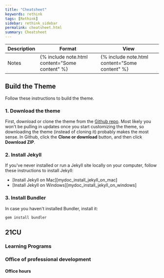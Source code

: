 ```yaml
---
title: "Cheatsheet"
keywords: rethink
tags: [Rethink]
sidebar: rethink_sidebar
permalink: cheatsheet.html
summary: Cheatsheet
---
```





|Description|Format|View|
|---|---|---|
|Notes| {% include note.html content="Some content" %} |{% include note.html content="Some content" %}|


## Build the Theme

Follow these instructions to build the theme.

### 1. Download the theme

First, download or clone the theme from the [Github repo](https://github.com/tomjoht/documentation-theme-jekyll). Most likely you won't be pulling in updates once you start customizing the theme, so downloading the theme (instead of cloning it) probably makes the most sense. In Github, click the **Clone or download** button, and then click **Download ZIP**.

### 2. Install Jekyll

If you've never installed or run a Jekyll site locally on your computer, follow these instructions to install Jekyll:

* [Install Jekyll on Mac][mydoc_install_jekyll_on_mac]
* [Install Jekyll on Windows][mydoc_install_jekyll_on_windows]

### 3. Install Bundler

In case you haven't installed Bundler, install it:

```
gem install bundler
```

## 21CU

### Learning Programs

### Office of professional development

#### Office hours
